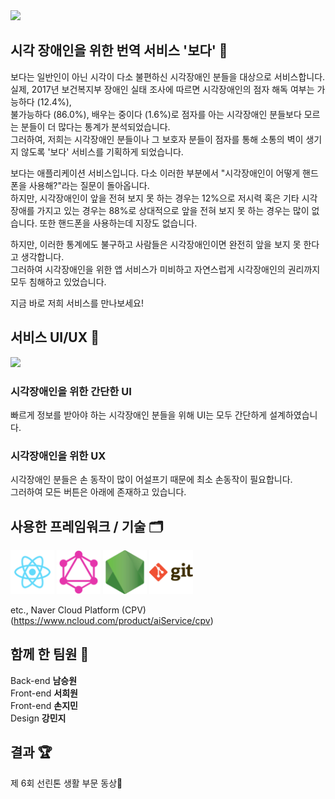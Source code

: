<img src="./screenshot/banner.png">

## <b>시각 장애인을 위한 번역 서비스 '보다' 👀</b> 

보다는 일반인이 아닌 시각이 다소 불편하신 시각장애인 분들을 대상으로 서비스합니다.  
실제, 2017년 보건복지부 장애인 실태 조사에 따르면 시각장애인의 점자 해독 여부는 가능하다 (12.4%),  
불가능하다 (86.0%), 배우는 중이다 (1.6%)로 점자를 아는 시각장애인 분들보다 모르는 분들이 더 많다는 통계가 분석되었습니다.  
그러하여, 저희는 시각장애인 분들이나 그 보호자 분들이 점자를 통해 소통의 벽이 생기지 않도록 '보다' 서비스를 기획하게 되었습니다.  
  
보다는 애플리케이션 서비스입니다. 다소 이러한 부분에서 "시각장애인이 어떻게 핸드폰을 사용해?"라는 질문이 돌아옵니다.  
하지만, 시각장애인이 앞을 전혀 보지 못 하는 경우는 12%으로 저시력 혹은 기타 시각 장애를 가지고 있는 경우는 88%로 상대적으로 앞을 전혀 보지 못 하는 경우는 많이 없습니다. 또한 핸드폰을 사용하는데 지장도 없습니다.  

하지만, 이러한 통계에도 불구하고 사람들은 시각장애인이면 완전히 앞을 보지 못 한다고 생각합니다.  
그러하여 시각장애인을 위한 앱 서비스가 미비하고 자연스럽게 시각장애인의 권리까지 모두 침해하고 있었습니다.
  
지금 바로 저희 서비스를 만나보세요!

## <b>서비스 UI/UX 🌸</b> 
  
<img src="./screenshot/mockup.png">
  
### 시각장애인을 위한 간단한 UI  
  
빠르게 정보를 받아야 하는 시각장애인 분들을 위해 UI는 모두 간단하게 설계하였습니다.

### 시각장애인을 위한 UX  
  
시각장애인 분들은 손 동작이 많이 어설프기 때문에 최소 손동작이 필요합니다.  
그러하여 모든 버튼은 아래에 존재하고 있습니다.

## <b>사용한 프레임워크 / 기술 🗂</b> 

<div style="display: inline-block">
    <img height="70" src="https://raw.githubusercontent.com/github/explore/80688e429a7d4ef2fca1e82350fe8e3517d3494d/topics/react/react.png">
    <img height="70" src="https://raw.githubusercontent.com/github/explore/5c058a388828bb5fde0bcafd4bc867b5bb3f26f3/topics/graphql/graphql.png">
    <img height="70" src="https://raw.githubusercontent.com/github/explore/80688e429a7d4ef2fca1e82350fe8e3517d3494d/topics/nodejs/nodejs.png">
    <img height="70" src="https://raw.githubusercontent.com/github/explore/80688e429a7d4ef2fca1e82350fe8e3517d3494d/topics/git/git.png">
</div>
  
etc., Naver Cloud Platform (CPV) (https://www.ncloud.com/product/aiService/cpv)

## <b>함께 한 팀원 💁</b>   
  
Back-end **남승원**  
Front-end **서희원**  
Front-end **손지민**  
Design **강민지**  

## <b>결과 🏆</b>   

제 6회 선린톤 생활 부문 동상🥉
